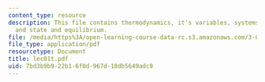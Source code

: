 ```yaml
---
content_type: resource
description: This file contains thermodynamics, it's variables, systems, functions
  and state and equilibrium.
file: /media/https%3A/open-learning-course-data-rc.s3.amazonaws.com/3-012-fundamentals-of-materials-science-fall-2005/7bd3b9b922b16f0d967d18db5649adc9_lec01t.pdf
file_type: application/pdf
resourcetype: Document
title: lec01t.pdf
uid: 7bd3b9b9-22b1-6f0d-967d-18db5649adc9
---
```

